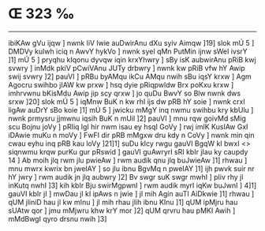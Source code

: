 # Œ 323 ‰
---
ibiKAw gVu ijqw ] nwnk liV lwie auDwirAnu dXu syiv Aimqw ]19]
slok mÚ 5 ] DMDVy kulwh iciq n AwvY hykVo ] nwnk syeI qMn PutMin ijnw
sWeI ivsrY ]1] mÚ 5 ] pryqhu kIqonu dyvqw iqin krxYhwry ] sBy isK
aubwirAnu pRiB kwj svwry ] inMdk pkiV pCwiVAnu JUTy drbwry ] nwnk
kw pRiB vfw hY Awip swij svwry ]2] pauVI ] pRBu byAMqu ikCu AMqu nwih
sBu iqsY krxw ] Agm Agocru swihbo jIAW kw prxw ] hsq dyie
pRiqpwldw Brx poKxu krxw ] imhrvwnu bKisMdu Awip jip scy qrxw ] jo
quDu BwvY so Blw nwnk dws srxw ]20] slok mÚ 5 ] iqMnw BuK n kw rhI
ijs dw pRB hY soie ] nwnk crxI ligAw auDrY sBo koie ]1] mÚ 5 ]
jwicku mMgY inq nwmu swihbu kry kbUlu ] nwnk prmysru jjmwnu iqsih BuK
n mUil ]2] pauVI ] mnu rqw goivMd sMig scu Bojnu joVy ] pRIiq lgI hir
nwm isau ey hsqI GoVy ] rwj imlK KusIAw GxI iDAwie muKu n moVy ] FwFI
dir pRB mMgxw dru kdy n CoVy ] nwnk min qin cwau eyhu inq pRB kau loVy
]21]1] suDu kIcy
rwgu gauVI BgqW kI bwxI <> siqnwmu krqw purKu gur pRswid ]
gauVI guAwryrI sRI kbIr jIau ky caupdy 14 ] Ab moih jlq rwm jlu
pwieAw ] rwm audik qnu jlq buJwieAw ]1] rhwau ] mnu mwrx kwrix
bn jweIAY ] so jlu ibnu BgvMq n pweIAY ]1] ijh pwvk suir nr hY jwry
] rwm audik jn jlq aubwry ]2] Bv swgr suK swgr mwhI ] pIiv rhy
jl inKutq nwhI ]3] kih kbIr Bju swirMgpwnI ] rwm audik myrI iqKw
buJwnI ] 4]1] gauVI kbIr jI ] mwDau jl kI ipAws n jwie ] jl
mih Agin auTI AiDkwie ]1] rhwau ] qUM jliniD hau jl kw mInu ] jl
mih rhau jlih ibnu KInu ]1] qUM ipMjru hau sUAtw qor ] jmu mMjwru khw
krY mor ]2] qUM qrvru hau pMKI Awih ] mMdBwgI qyro drsnu nwih ]3]
####
